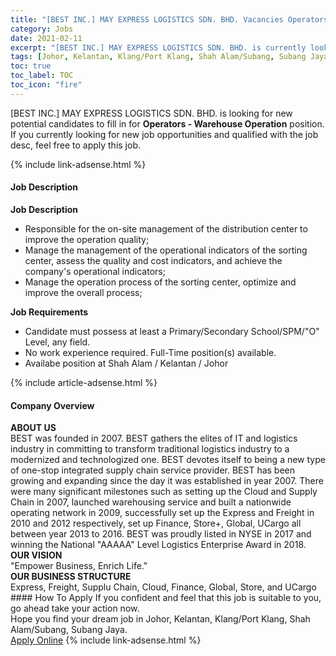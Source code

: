 ```yaml
---
title: "[BEST INC.] MAY EXPRESS LOGISTICS SDN. BHD. Vacancies Operators - Warehouse Operation" 
category: Jobs 
date: 2021-02-11 
excerpt: "[BEST INC.] MAY EXPRESS LOGISTICS SDN. BHD. is currently looking for suitable person to fill in the Operators - Warehouse Operation which based in Johor, Kelantan, Klang/Port Klang, Shah Alam/Subang, Subang Jaya" 
tags: [Johor, Kelantan, Klang/Port Klang, Shah Alam/Subang, Subang Jaya] 
toc: true 
toc_label: TOC 
toc_icon: "fire" 
--- 
```


<p>[BEST INC.] MAY EXPRESS LOGISTICS SDN. BHD. is looking for new potential candidates to fill in for <b>Operators - Warehouse Operation</b> position. If you currently looking for new job opportunities and qualified with the job desc, feel free to apply this job.
</p>{% include link-adsense.html %} 
<div><div><h4>Job Description</h4></div><div><div><span><div><div><strong>Job Description&#160;</strong></div><ul><li>Responsible for the on-site management of the distribution center to improve the operation quality;</li><li>Manage the management of the operational indicators of the sorting center, assess the quality and cost indicators, and achieve the company's operational indicators;</li><li>Manage the operation process of the sorting center, optimize and improve the overall process;</li></ul><div><strong>Job Requirements</strong></div><ul><li>Candidate must possess at least a Primary/Secondary School/SPM/"O" Level, any field.</li><li>No work experience required.&#160;Full-Time position(s) available.</li><li>Availabe position at Shah Alam / Kelantan / Johor</li></ul></div></span></div></div></div> 
{% include article-adsense.html %} 
<div><div><h4>Company Overview</h4></div><div><div><span><div><div>
<div>
<strong>ABOUT US</strong></div>
<div>
		BEST was founded in 2007. BEST gathers the elites of IT and logistics industry in committing to transform traditional logistics industry to a modernized and technologized one. BEST devotes itself to being a new type of one-stop integrated supply chain service provider. BEST has been growing and expanding since the day it was established in year 2007. There were many significant milestones such as setting up the Cloud and Supply Chain in 2007, launched warehousing service and built a nationwide operating network in 2009, successfully set up the Express and Freight in 2010 and 2012 respectively, set up Finance, Store+, Global, UCargo all between year 2013 to 2016. BEST was proudly listed in NYSE in 2017 and winning the National "AAAAA" Level Logistics Enterprise Award in 2018.</div>
<div>
<strong>OUR VISION</strong></div>
<div>
		"Empower Business,&#160;Enrich Life."</div>
<div>
<strong>OUR BUSINESS&#160;STRUCTURE</strong></div>
<div>
		Express, Freight, Supplu Chain, Cloud, Finance, Global, Store, and UCargo</div>
</div></div></span></div></div></div> 
#### How To Apply 
If you confident and feel that this job is suitable to you, go ahead take your action now. <br/> 
Hope you find your dream job in Johor, Kelantan, Klang/Port Klang, Shah Alam/Subang, Subang Jaya. <br/> 
<a href="https://www.jobstreet.com.my/en/job/operators-warehouse-operation-4480706?jobId=jobstreet-my-job-4480706&" class="btn btn--info" target="_blank" rel="nofollow noopenner">Apply Online</a> 
{% include link-adsense.html %} 